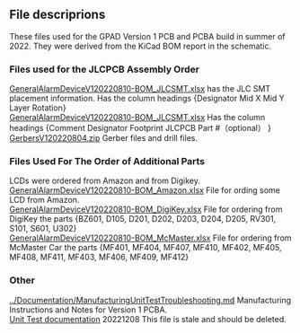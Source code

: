 ## File descriprions  
These files used for the GPAD Version 1 PCB and PCBA build in summer of 2022.
They were derived from the KiCad BOM report in the schematic.

### Files used for the JLCPCB Assembly Order 
[GeneralAlarmDeviceV120220810-BOM_JLCSMT.xlsx](GeneralAlarmDeviceV120220810-BOM_JLCSMT.xlsx) has the JLC SMT placement information. Has the column headings {Designator	Mid X	Mid Y	Layer	Rotation}  
[GeneralAlarmDeviceV120220810-BOM_JLCSMT.xlsx](GeneralAlarmDeviceV120220810-BOM_JLCSMT.xlsx)  Has the column headings {Comment	Designator	Footprint	JLCPCB Part #（optional）	}  
[GerbersV120220804.zip](GerbersV120220804.zip) Gerber files and drill files.  

### Files Used For The Order of Additional Parts  
LCDs were ordered from Amazon and from Digikey.  
[GeneralAlarmDeviceV120220810-BOM_Amazon.xlsx](GeneralAlarmDeviceV120220810-BOM_Amazon.xlsx) File for ording some LCD from Amazon.  
[GeneralAlarmDeviceV120220810-BOM_DigiKey.xlsx](GeneralAlarmDeviceV120220810-BOM_DigiKey.xlsx) File for ordering from DigiKey the parts {BZ601, D105, D201, D202, D203, D204, D205, RV301, S101, S601, U302}  
[GeneralAlarmDeviceV120220810-BOM_McMaster.xlsx](GeneralAlarmDeviceV120220810-BOM_McMaster.xlsx) File for ordering from McMaster Car the parts {MF401, MF404, MF407, MF410, MF402, MF405, MF408, MF411, MF403, MF406, MF409, MF412}

### Other
[../Documentation/ManufacturingUnitTestTroubleshooting.md](../Documentation/ManufacturingUnitTestTroubleshooting.md)  Manufacturing Instructions and Notes for Version 1 PCBA.  
[Unit Test documentation](Manufacturing/Unit_Test.md)  20221208 This file is stale and should be deleted.







